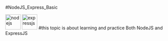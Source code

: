 #NodeJS_Express_Basic

<img src="https://cdn.jsdelivr.net/gh/devicons/devicon/icons/nodejs/nodejs-original.svg" alt="nodejs" height="48" width="48" />
<img src="https://cdn.jsdelivr.net/gh/devicons/devicon/icons/express/express-original.svg" alt="expressjs" height="48" width="48" />
#this topic is about learning and practice Both NodeJS and ExpressJS

